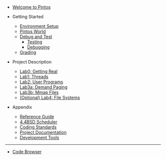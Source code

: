 * [Welcome to Pintos](README.md)

* Getting Started
  * [Environment Setup](getting-started/environment-setup.md)
  * [Pintos World](getting-started/pintos-world.md)
  * [Debug and Test](getting-started/debug-and-test/README.md)
    * [Testing](getting-started/debug-and-test/testing.md)
    * [Debugging](getting-started/debug-and-test/debugging.md)
  * [Grading](getting-started/grading.md)

* Project Description
  * [Lab0: Getting Real](project-description/lab0-booting.md)
  * [Lab1: Threads](project-description/lab1-threads.md)
  * [Lab2: User Programs](project-description/lab2-user-programs.md)
  * [Lab3a: Demand Paging](project-description/lab3a-demand-paging.md)
  * [Lab3b: Mmap Files](project-description/lab3b-mmap-files.md)
  * [(Optional) Lab4: File Systems](project-description/optional-lab4-file-systems.md)

* Appendix
  * [Reference Guide](appendix/reference-guide.md)
  * [4.4BSD Scheduler](appendix/4.4bsd-scheduler.md)
  * [Coding Standards](appendix/coding-standards.md)
  * [Project Documentation](appendix/project-documentation.md)
  * [Development Tools](appendix/development-tools.md)

***

* [Code Browser](https://pku-os.github.io/pintos-doxygen/html/)
